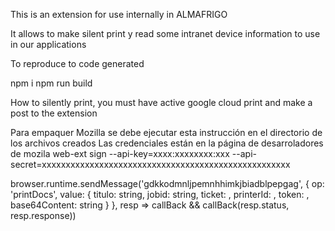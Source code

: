 This is an extension for use internally in ALMAFRIGO

It allows to make silent print y read some intranet device information to use in our applications


To reproduce to code generated

npm i
npm run build

How to silently print, you must have active google cloud print and make a post to the extension

Para empaquer Mozilla se debe ejecutar esta instrucción en el directorio de los archivos creados
Las credenciales están en la página de desarroladores de mozila
web-ext sign --api-key=xxxx:xxxxxxxx:xxx --api-secret=xxxxxxxxxxxxxxxxxxxxxxxxxxxxxxxxxxxxxxxxxxxxxxxxxxxx

browser.runtime.sendMessage('gdkkodmnljpemnhhimkjbiadblpepgag', 
                { 
                    op: 'printDocs', 
                    value: {
                        titulo: string,
                        jobid: string,
                        ticket: <GCP Ticket>,
                        printerId: <printerId>,
                        token: <google token>,
                        base64Content: string
                    } 
                }, resp =>  callBack && callBack(resp.status, resp.response))


